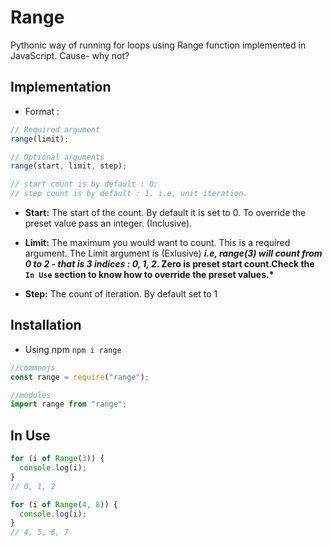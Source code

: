 # Range

Pythonic way of running for loops using Range function implemented in JavaScript. Cause- why not?

## Implementation

- Format :

```js
// Required argument
range(limit);

// Optional arguments
range(start, limit, step);

// start count is by default : 0;
// step count is by default : 1. i.e, unit iteration.
```

- **Start:** The start of the count. By default it is set to 0.
  To override the preset value pass an integer. (Inclusive).

- **Limit:** The maximum you would want to count. This is a required argument. The Limit argument is (Exlusive)
  **_i.e, range(3) will count from 0 to 2 - that is 3 indices : 0, 1, 2_. Zero is preset start count.Check the `In Use` section to know how to override the preset values.\***

- **Step:** The count of iteration. By default set to 1

## Installation

- Using npm
  `npm i range`

```js
//commonjs
const range = require("range");

//modules
import range from "range";
```

## In Use

```js
for (i of Range(3)) {
  console.log(i);
}
// 0, 1, 2
```

```js
for (i of Range(4, 8)) {
  console.log(i);
}
// 4, 5, 6, 7
```
